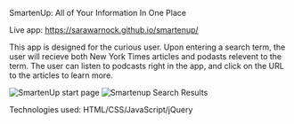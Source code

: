 SmartenUp: All of Your Information In One Place

Live app: https://sarawarnock.github.io/smartenup/

This app is designed for the curious user. Upon entering a search term, the user will recieve both New York Times articles and podasts relevent to the term. The user can listen to podcasts right in the app, and click on the URL to the articles to learn more.

<img src="/Users/sarawarnock/Desktop/Screen Shot 2020-02-24 at 8.17.46 PM.png" alt="SmartenUp start page">
<img src="/Users/sarawarnock/Desktop/Screen Shot 2020-02-25 at 12.14.17 PM.png" alt="Smartenup Search Results">

Technologies used: HTML/CSS/JavaScript/jQuery
